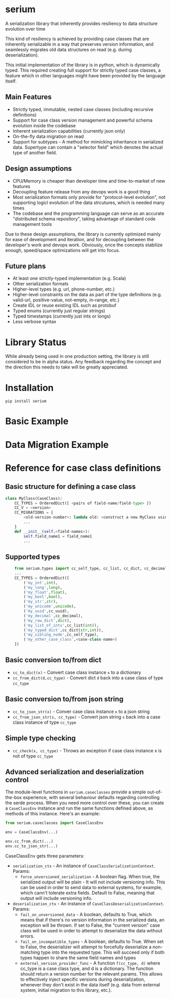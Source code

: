 
# serium

A serialization library that inherently provides resiliency to data structure evolution over time

This kind of resiliency is achieved by providing case classes that are inherently serializable in a way that preserves version information, and seamlessly migrates old data structures on read (e.g. during deserialization).

This initial implementation of the library is in python, which is dynamically typed. This required creating full support for strictly typed case classes, a feature which in other languages might have been provided by the language itself.

## Main Features
* Strictly typed, immutable, nested case classes (including recursive definitions)
* Support for case class version management and powerful schema evolution inside the codebase
* Inherent serialization capabilities (currently json only)
* On-the-fly data migration on read
* Support for subtypes - A method for mimicking inheritance in serialized data. Supertype can contain a "selector field" which denotes the actual type of another field. 

## Design assumptions
* CPU/Memory is cheaper than developer time and time-to-market of new features
* Decoupling feature release from any devops work is a good thing
* Most serialization formats only provide for "protocol-level evolution", not supporting logicl evolution of the data strcutures, which is needed many times
* The codebase and the programming language can serve as an accurate "distributed schema repository", taking advantage of standard code management tools

Due to these design assumptions, the library is currently optimized mainly for ease of development and iteration, and for decoupling between the developer's work and devops work. Obviously, once the concepts stabilize enough, speed/space optimizations will get into focus.

## Future plans
* At least one strictly-typed implementation (e.g. Scala)
* Other serialization formats
* Higher-level types (e.g. url, phone-number, etc.)
* Higher-level constraints on the data as part of the type definitions (e.g. valid-url, positive-value, not-empty, in-range, etc.)
* Create IDL or reuse existing IDL such as protobuf
* Typed enums (currently just regular strings)
* Typed timestamps (currently just ints or longs)
* Less verbose syntax

# Library Status
While already being used in one production setting, the library is still considered to be in alpha status. Any feedback regarding the concept and the direction this needs to take will be greatly appreciated.

# Installation
`pip install serium`

# Basic Example

[embedmd]:# (./examples.py python /# BASIC_EXAMPLE_START/ /# BASIC_EXAMPLE_END/)

# Data Migration Example

[embedmd]:# (./examples.py python /# DATA_MIGRATION_EXAMPLE_START/ /# DATA_MIGRATION_EXAMPLE_END/)

# Reference for case class definitions

## Basic structure for defining a case class
```python
class MyClass(CaseClass):
	CC_TYPES = OrderedDict([ <pairs of field-name/field-type> ])
	CC_V = <version>
	CC_MIGRATIONS = {
		<old-version-number>: lambda old: <construct a new MyClass using old>,
		...
	}
	def __init__(self,<field-names>):
		self.field_name1 = field_name1
		...
```

## Supported types
```python
	from serium.types import cc_self_type, cc_list, cc_dict, cc_decimal, cc_uuid
	...
	CC_TYPES = OrderedDict([
		('my_int',int),
		('my_long',long),
		('my_float',float),
		('my_bool',bool),
		('my_str',str),	
		('my_unicode',unicode),	
		('my_uuid',cc_uuid),
		('my_decimal',cc_decimal),
		('my_raw_dict',dict),
		('my_list_of_ints',cc_list(int)),
		('my_typed_dict',cc_dict(str,int)),
		('my_sibling_node',cc_self_type),
		('my_other_case_class',<case-class-name>)
	])
```

## Basic conversion to/from dict
* `cc_to_dict(x)` - Convert case class instance `x` to a dictionary
* `cc_from_dict(d,cc_type)` - Convert dict `d` back into a case class of type `cc_type`

## Basic conversion to/from json string
* `cc_to_json_str(x)` - Conver case class instance `x` to a json string
* `cc_from_json_str(s, cc_type)` - Convert json string `s` back into a case class instance of type `cc_type`

## Simple type checking
* `cc_check(x, cc_type)` - Throws an exception if case class instance x is not of type `cc_type`

## Advanced serialization and deserialization control
The module-level functions in `serium.caseclasses` provide a simple out-of-the-box experience, with several behaviour defaults regarding controlling the serde process. When you need more control over these, you can create a `CaseClassEnv` instance and run the same functions defined above, as methods of this instance. Here's an example:
```python
from serium.caseclasses import CaseClassEnv

env = CaseClassEnv(...)

env.cc_from_dict(...)
env.cc_to_json_str(...) 
```

CaseClassEnv gets three parameters:
* `serialization_ctx` - An instance of `CaseClassSerializationContext`. Params:
  * `force_unversioned_serialization` - A boolean flag. When true, the serialized output will be plain - It will not include versioning info. This can be used in order to send data to external systems, for example, which cann't tolerate extra fields. Default to False, meaning that output will include versioning info.
* `deserialization_ctx` - An instance of `CaseClassDeserializationContext`. Params:
  * `fail_on_unversioned_data` - A boolean, defaults to True, which means that if there's no version information in the serialized data, an exception will be thrown. If set to False, the "current version" case class will be used in order to attempt to deserialize the data without errors.
  * `fail_on_incompatible_types` - A boolean, defaults to True. When set to False, the deserializer will attempt to forcefully deserialize a non-matching type into the requested type. This will succeed only if both types happen to share the same field names and types
  * `external_version_provider_func` - A function `f(cc_type, d)` where cc_type is a case class type, and d is a dictionary. The function should return a version number for the relevant params. This allows to effectively inject specific versions during deserialization, whenever they don't exist in the data itself (e.g. data from external system, initial migration to this library, etc.).


